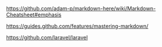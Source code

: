 https://github.com/adam-p/markdown-here/wiki/Markdown-Cheatsheet#emphasis

https://guides.github.com/features/mastering-markdown/

https://github.com/laravel/laravel

